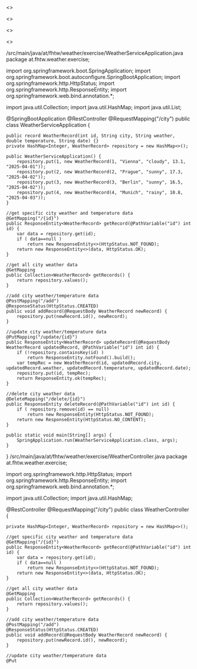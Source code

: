 <</EXR>>

<</EXERCISES>>

<</CHAPTER>>

<</BOOK>>


</BODY>
</HTML>
/src/main/java/at/fhtw/weather/exercise/WeatherServiceApplication.java
package at.fhtw.weather.exercise;

import org.springframework.boot.SpringApplication;
import org.springframework.boot.autoconfigure.SpringBootApplication;
import org.springframework.http.HttpStatus;
import org.springframework.http.ResponseEntity;
import org.springframework.web.bind.annotation.*;

import java.util.Collection;
import java.util.HashMap;
import java.util.List;

@SpringBootApplication
@RestController
@RequestMapping("/city")
public class WeatherServiceApplication {

    public record WeatherRecord(int id, String city, String weather, double temperature, String date) {}
    private HashMap<Integer, WeatherRecord> repository = new HashMap<>();

    public WeatherServiceApplication() {
        repository.put(1, new WeatherRecord(1, "Vienna", "cloudy", 13.1, "2025-04-01"));
        repository.put(2, new WeatherRecord(2, "Prague", "sunny", 17.3, "2025-04-02"));
        repository.put(3, new WeatherRecord(3, "Berlin", "sunny", 16.5, "2025-04-02"));
        repository.put(4, new WeatherRecord(4, "Munich", "rainy", 10.8, "2025-04-03"));
    }

    //get specific city weather and temperature data
    @GetMapping("/{id}")
    public ResponseEntity<WeatherRecord> getRecord(@PathVariable("id") int id) {
        var data = repository.get(id);
        if ( data==null )
            return new ResponseEntity<>(HttpStatus.NOT_FOUND);
        return new ResponseEntity<>(data, HttpStatus.OK);
    }

    //get all city weather data
    @GetMapping
    public Collection<WeatherRecord> getRecords() {
        return repository.values();
    }

    //add city weather/temperature data
    @PostMapping("/add")
    @ResponseStatus(HttpStatus.CREATED)
    public void addRecord(@RequestBody WeatherRecord newRecord) {
        repository.put(newRecord.id(), newRecord);
    }

    //update city weather/temperature data
    @PutMapping("/update/{id}")
    public ResponseEntity<WeatherRecord> updateRecord(@RequestBody WeatherRecord updatedRecord, @PathVariable("id") int id) {
        if (!repository.containsKey(id) )
            return ResponseEntity.notFound().build();
        var tempRec = new WeatherRecord(id, updatedRecord.city, updatedRecord.weather, updatedRecord.temperature, updatedRecord.date);
        repository.put(id, tempRec);
        return ResponseEntity.ok(tempRec);
    }

    //delete city weather data
    @DeleteMapping("/delete/{id}")
    public ResponseEntity deleteRecord(@PathVariable("id") int id) {
        if ( repository.remove(id) == null)
            return new ResponseEntity(HttpStatus.NOT_FOUND);
        return new ResponseEntity(HttpStatus.NO_CONTENT);
    }

    public static void main(String[] args) {
        SpringApplication.run(WeatherServiceApplication.class, args);
    }
}
/src/main/java/at/fhtw/weather/exercise/WeatherController.java
package at.fhtw.weather.exercise;

import org.springframework.http.HttpStatus;
import org.springframework.http.ResponseEntity;
import org.springframework.web.bind.annotation.*;

import java.util.Collection;
import java.util.HashMap;

@RestController
@RequestMapping("/city")
public class WeatherController {

    private HashMap<Integer, WeatherRecord> repository = new HashMap<>();

    //get specific city weather and temperature data
    @GetMapping("/{id}")
    public ResponseEntity<WeatherRecord> getRecord(@PathVariable("id") int id) {
        var data = repository.get(id);
        if ( data==null )
            return new ResponseEntity<>(HttpStatus.NOT_FOUND);
        return new ResponseEntity<>(data, HttpStatus.OK);
    }

    //get all city weather data
    @GetMapping
    public Collection<WeatherRecord> getRecords() {
        return repository.values();
    }

    //add city weather/temperature data
    @PostMapping("/add")
    @ResponseStatus(HttpStatus.CREATED)
    public void addRecord(@RequestBody WeatherRecord newRecord) {
        repository.put(newRecord.id(), newRecord);
    }

    //update city weather/temperature data
    @Put